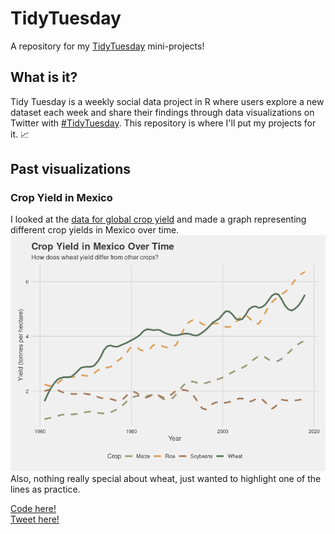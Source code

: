 # TidyTuesday
A repository for my [TidyTuesday](https://github.com/rfordatascience/tidytuesday) mini-projects!

## What is it?
Tidy Tuesday is a weekly social data project in R where users explore a new dataset each week and share their findings through data visualizations on Twitter with [#TidyTuesday](https://twitter.com/hashtag/tidytuesday?lang=en). This repository is where I'll put my projects for it. :chart_with_upwards_trend:

## Past visualizations

### Crop Yield in Mexico
I looked at the [data for global crop yield](https://github.com/rfordatascience/tidytuesday/blob/master/data/2020/2020-09-01/readme.md) and made a graph representing different crop yields in Mexico over time.      
![](/global_crop_yields/crop_yields_mx.png)     
Also, nothing really special about wheat, just wanted to highlight one of the lines as practice.

[Code here!](/global/crop/yields)      
[Tweet here!](https://twitter.com/josecasasn/status/1302100602290237441)
